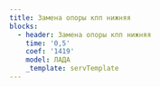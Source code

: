 ```yaml
---
title: Замена опоры кпп нижняя
blocks:
  - header: Замена опоры кпп нижняя
    time: '0,5'
    coef: '1419'
    model: ЛАДА
    _template: servTemplate
---
```

        
